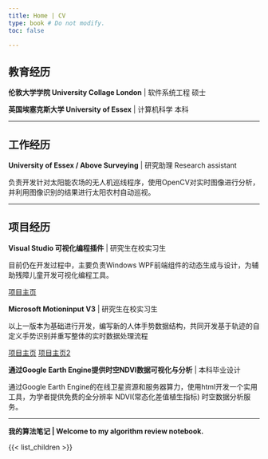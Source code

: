 ```yaml
---
title: Home | CV
type: book # Do not modify.
toc: false

---
```


## 教育经历

**伦敦大学学院 University Collage London** | 软件系统工程 硕士

**英国埃塞克斯大学 University of Essex** | 计算机科学 本科

------

## 工作经历

**University of Essex / Above Surveying** | 研究助理 Research assistant

负责开发针对太阳能农场的无人机巡线程序，使用OpenCV对实时图像进行分析，并利用图像识别的结果进行太阳农村自动巡视。

------

## 项目经历

**Visual Studio 可视化编程插件** | 研究生在校实习生

目前仍在开发过程中，主要负责Windows WPF前端组件的动态生成与设计，为辅助残障儿童开发可视化编程工具。

[项目主页](https://marketplace.visualstudio.com/items?itemName=VisualThreadingAccessibleDragandDropcoding.VisualThreading)

**Microsoft Motioninput V3** | 研究生在校实习生 

以上一版本为基础进行开发，编写新的人体手势数据结构，共同开发基于轨迹的自定义手势识别并重写整体的实时数据处理流程 

[项目主页](http://www.touchlesscomputing.org/)  [项目主页2](https://www.intel.com/content/www/us/en/company-overview/wonderful/motion-input-technology.html)

**通过Google Earth Engine提供时空NDVI数据可视化与分析** | 本科毕业设计 

通过Google Earth Engine的在线卫星资源和服务器算力，使用html开发一个实用工具，为学者提供免费的全分辨率 NDVI(常态化差值植生指标) 时空数据分析服务。

------

**我的算法笔记 | Welcome to my algorithm review notebook.**

{{< list_children >}}
